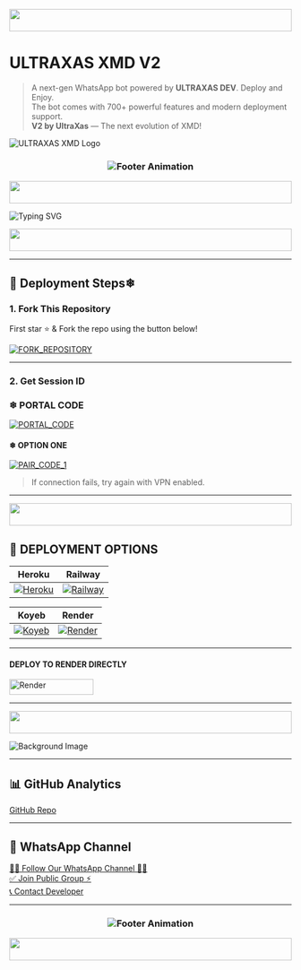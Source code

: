 <p align="center">
  <img src="https://i.imgur.com/dBaSKWF.gif" height="40" width="100%">
</p>

# ULTRAXAS XMD V2
> A next-gen WhatsApp bot powered by **ULTRAXAS DEV**. Deploy and Enjoy.  
> The bot comes with 700+ powerful features and modern deployment support.  
> **V2 by UltraXas** — The next evolution of XMD!

![ULTRAXAS XMD Logo](https://res.cloudinary.com/dptzpfgtm/image/upload/v1753723388/whatsapp_uploads/wqyliw4kzvrulh0bmg10.jpg)

<h3 align="center">
  <img src="https://readme-typing-svg.herokuapp.com?font=Fira+Code&size=20&duration=3000&color=FFFFFF&background=000000&center=true&vCenter=true&width=600&lines=💎+ULTRAXAS+XMD+IS+READY;TO+RULE+ON+WHATSAPP+AGAIN" alt="Footer Animation">
</h3>

<p align="center">
  <img src="https://i.imgur.com/dBaSKWF.gif" height="40" width="100%">
</p>

![Typing SVG](https://readme-typing-svg.demolab.com?font=Black+Ops+One&size=110&pause=1000&color=ff0000&center=true&width=1000&height=200&lines=ULTRAXAS-XMD)

<p align="center">
  <img src="https://i.imgur.com/dBaSKWF.gif" height="40" width="100%">
</p>

---

## 🚀 Deployment Steps❄ 

### 1. Fork This Repository

First star ⭐ & Fork the repo using the button below!

[![FORK_REPOSITORY](https://img.shields.io/badge/FORK_REPOSITORY-FF5500?style=for-the-badge&logo=github&logoColor=white&labelColor=000000)](https://github.com/xason0/ULTRAXAS-XMD/fork)

---

### 2. Get Session ID

### ❄ PORTAL CODE
[![PORTAL_CODE](https://img.shields.io/badge/PORTAL_CODE-FF7700?style=for-the-badge&logo=matrix&logoColor=white&labelColor=000000)](https://ultraxas-scanner.onrender.com/)

#### ❄ OPTION ONE
[![PAIR_CODE_1](https://img.shields.io/badge/PAIR_CODE_1-FF7700?style=for-the-badge&logo=matrix&logoColor=white&labelColor=000000)](https://ultraxas-scanner.onrender.com/)

> If connection fails, try again with VPN enabled.

---

<p align="center">
  <img src="https://i.imgur.com/dBaSKWF.gif" height="40" width="100%">
</p>

## 🚀 DEPLOYMENT OPTIONS

| Heroku | Railway |
|--------|---------|
| [![Heroku](https://img.shields.io/badge/Heroku-430098?style=for-the-badge&logo=heroku&logoColor=white&labelColor=000000&color=00ffff)](https://heroku.com/deploy?template=https://github.com/xason0/ULTRAXAS-XMD) | [![Railway](https://img.shields.io/badge/Railway-FF8700?style=for-the-badge&logo=railway&logoColor=white&labelColor=000000)](https://railway.app/new?template=https://github.com/xason0/ULTRAXAS-XMD) |

| Koyeb | Render |
|-------|--------|
| [![Koyeb](https://img.shields.io/badge/Koyeb-FF009D?style=for-the-badge&logo=koyeb&logoColor=white&labelColor=000000)](https://app.koyeb.com/deploy?type=git&repository=https://github.com/xason0/ULTRAXAS-XMD) | [![Render](https://img.shields.io/badge/Render-000000?style=for-the-badge&logo=render&logoColor=white&labelColor=000000&color=00ffaa)](https://render.com/deploy?repo=https://github.com/xason0/ULTRAXAS-XMD) |

---

#### DEPLOY TO RENDER DIRECTLY

<p align="left">
<a href='https://render.com/deploy?repo=https://github.com/xason0/ULTRAXAS-XMD' target="_blank"><img alt='Render' src='https://img.shields.io/badge/-Render%20deploy-black?style=for-the-badge&logo=render&logoColor=white'/ width=150 height=28></a>
</p>

---

<p align="center">
  <img src="https://i.imgur.com/dBaSKWF.gif" height="40" width="100%">
</p>

![Background Image](https://res.cloudinary.com/dptzpfgtm/image/upload/v1753723388/whatsapp_uploads/wqyliw4kzvrulh0bmg10.jpg)

---

## 📊 GitHub Analytics
[GitHub Repo](https://github.com/xason0/ULTRAXAS-XMD)

---

## 💬 WhatsApp Channel

[🧑‍💻 Follow Our WhatsApp Channel 🧑‍💻](https://whatsapp.com/channel/0029Vb6Ob7iKQuJSeAx8s92j)  
[✅ Join Public Group ⚡](https://chat.whatsapp.com/JcUPa3d9iIm9ANMDHlLpS4)  
[📞 Contact Developer](https://wa.me/233000000000)

---

<h3 align="center">
  <img src="https://readme-typing-svg.herokuapp.com?font=Fira+Code&size=20&duration=3000&color=FFFFFF&background=000000&center=true&vCenter=true&width=600&lines=💎+ULTRAXAS+XMD+Edition;⚡+The+Future+of+WhatsApp+Bots+is+Here" alt="Footer Animation">
</h3>

<p align="center">
  <img src="https://i.imgur.com/dBaSKWF.gif" height="40" width="100%">
</p>

